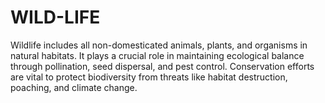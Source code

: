# WILD-LIFE
Wildlife includes all non-domesticated animals, plants, and organisms in natural habitats. It plays a crucial role in maintaining ecological balance through pollination, seed dispersal, and pest control. Conservation efforts are vital to protect biodiversity from threats like habitat destruction, poaching, and climate change.
